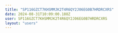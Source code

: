 ```yaml
---
title: "SP116GZCT7KHSMMJK2T4R6QY2J06EG0B7HRDRCXRS"
date: 2024-08-31T10:09:00.188Z
user: SP116GZCT7KHSMMJK2T4R6QY2J06EG0B7HRDRCXRS
layout: "users"
---
```

    